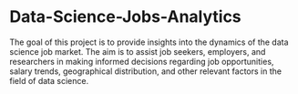 # Data-Science-Jobs-Analytics
The goal of this project is to provide insights into the dynamics of the data science job market. The aim is to assist job seekers, employers, and researchers in making informed decisions regarding job opportunities, salary trends, geographical distribution, and other relevant factors in the field of data science.
